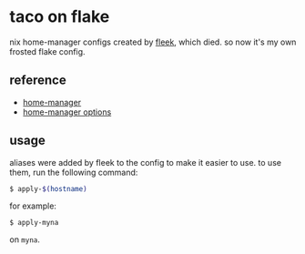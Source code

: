 # taco on flake

nix home-manager configs created by [fleek](https://github.com/ublue-os/fleek), which died. so now it's my own frosted flake config.

## reference

- [home-manager](https://nix-community.github.io/home-manager/)
- [home-manager options](https://nix-community.github.io/home-manager/options.html)

## usage

aliases were added by fleek to the config to make it easier to use. to use them, run the following command:

```bash
$ apply-$(hostname)
```
for example:
```
$ apply-myna
```
on `myna`.

